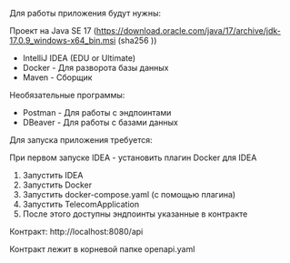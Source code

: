Для работы приложения будут нужны:

Проект на Java SE 17 (https://download.oracle.com/java/17/archive/jdk-17.0.9_windows-x64_bin.msi (sha256 ))

- IntelliJ IDEA (EDU or Ultimate)
- Docker - Для разворота базы данных
- Maven - Сборщик

Необязательные программы:

- Postman - Для работы с эндпоинтами
- DBeaver - Для работы с базами данных

Для запуска приложения требуется:

При первом запуске IDEA - установить плагин Docker для IDEA

1. Запустить IDEA
2. Запустить Docker
3. Запустить docker-compose.yaml (с помощью плагина)
4. Запустить TelecomApplication
5. После этого доступны эндпоинты указанные в контракте

Контракт: http://localhost:8080/api

Контракт лежит в корневой папке openapi.yaml
